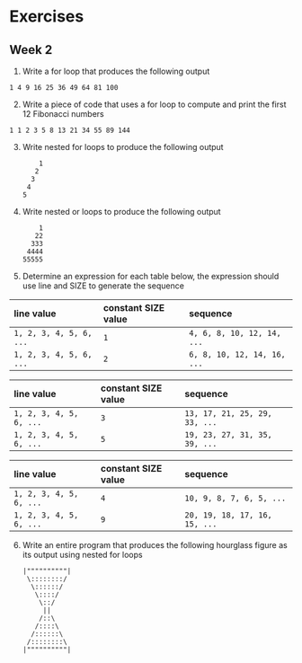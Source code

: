 # Exercises
## Week 2

1. Write a for loop that produces the following output

  `1 4 9 16 25 36 49 64 81 100`

2. Write a piece of code that uses a for loop to compute and print the first 12 Fibonacci numbers

  `1 1 2 3 5 8 13 21 34 55 89 144`
  
3. Write nested for loops to produce the following output
 
    ```
        1
       2
      3
     4
    5
    ```
4. Write nested or loops to produce the following output
  
    ```
        1
       22
      333
     4444
    55555
    ```

5. Determine an expression for each table below, the expression should use line and SIZE to generate the sequence

  | __line value__ | __constant SIZE value__ | __sequence__ |
  | :---| :------| :--------|
  | `1, 2, 3, 4, 5, 6, ...` | `1` | `4, 6, 8, 10, 12, 14, ...` | 
  | `1, 2, 3, 4, 5, 6, ...` | `2` | `6, 8, 10, 12, 14, 16, ...` |

  | __line value__ | __constant SIZE value__ | __sequence__ |
  | :---| :------| :--------|
  | `1, 2, 3, 4, 5, 6, ...` | `3` | `13, 17, 21, 25, 29, 33, ...` | 
  | `1, 2, 3, 4, 5, 6, ...` | `5` | `19, 23, 27, 31, 35, 39, ...` |

  | __line value__ | __constant SIZE value__ | __sequence__ |
  | :---| :------| :--------|
  | `1, 2, 3, 4, 5, 6, ...` | `4` | `10, 9, 8, 7, 6, 5, ...` | 
  | `1, 2, 3, 4, 5, 6, ...` | `9` | `20, 19, 18, 17, 16, 15, ...` | 

6. Write an entire program that produces the following hourglass figure as its output using nested for loops

    ```
    |""""""""""|
     \::::::::/
      \::::::/
       \::::/
        \::/
         ||
        /::\
       /::::\
      /::::::\
     /::::::::\
    |""""""""""|
    ```

